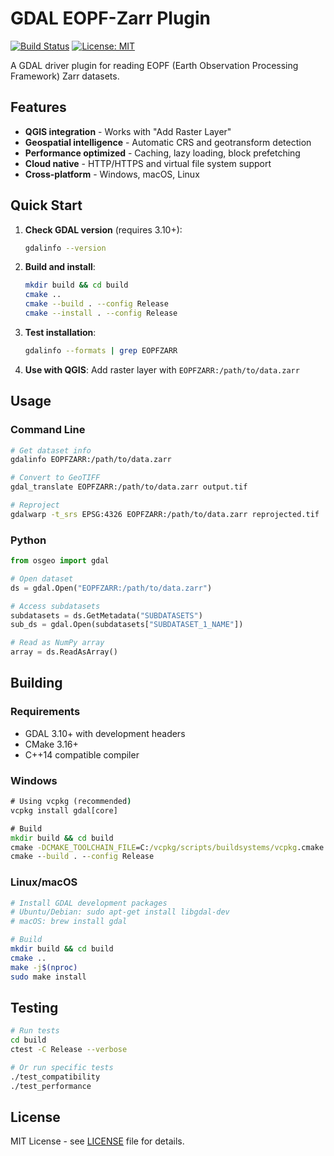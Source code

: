 # GDAL EOPF-Zarr Plugin

[![Build Status](https://github.com/EOPF-Sample-Service/GDAL-ZARR-EOPF/actions/workflows/main.yml/badge.svg)](https://github.com/EOPF-Sample-Service/GDAL-ZARR-EOPF/actions/workflows/main.yml)
[![License: MIT](https://img.shields.io/badge/License-MIT-yellow.svg)](https://opensource.org/licenses/MIT)

A GDAL driver plugin for reading EOPF (Earth Observation Processing Framework) Zarr datasets.

## Features

- **QGIS integration** - Works with "Add Raster Layer"
- **Geospatial intelligence** - Automatic CRS and geotransform detection  
- **Performance optimized** - Caching, lazy loading, block prefetching
- **Cloud native** - HTTP/HTTPS and virtual file system support
- **Cross-platform** - Windows, macOS, Linux

## Quick Start

1. **Check GDAL version** (requires 3.10+):

   ```bash
   gdalinfo --version
   ```

2. **Build and install**:

   ```bash
   mkdir build && cd build
   cmake ..
   cmake --build . --config Release
   cmake --install . --config Release
   ```

3. **Test installation**:

   ```bash
   gdalinfo --formats | grep EOPFZARR
   ```

4. **Use with QGIS**: Add raster layer with `EOPFZARR:/path/to/data.zarr`

## Usage

### Command Line

```bash
# Get dataset info
gdalinfo EOPFZARR:/path/to/data.zarr

# Convert to GeoTIFF
gdal_translate EOPFZARR:/path/to/data.zarr output.tif

# Reproject
gdalwarp -t_srs EPSG:4326 EOPFZARR:/path/to/data.zarr reprojected.tif
```

### Python

```python
from osgeo import gdal

# Open dataset
ds = gdal.Open("EOPFZARR:/path/to/data.zarr")

# Access subdatasets
subdatasets = ds.GetMetadata("SUBDATASETS")
sub_ds = gdal.Open(subdatasets["SUBDATASET_1_NAME"])

# Read as NumPy array
array = ds.ReadAsArray()
```

## Building

### Requirements

- GDAL 3.10+ with development headers
- CMake 3.16+
- C++14 compatible compiler

### Windows

```cmd
# Using vcpkg (recommended)
vcpkg install gdal[core]

# Build
mkdir build && cd build
cmake -DCMAKE_TOOLCHAIN_FILE=C:/vcpkg/scripts/buildsystems/vcpkg.cmake ..
cmake --build . --config Release
```

### Linux/macOS

```bash
# Install GDAL development packages
# Ubuntu/Debian: sudo apt-get install libgdal-dev
# macOS: brew install gdal

# Build
mkdir build && cd build
cmake ..
make -j$(nproc)
sudo make install
```

## Testing

```bash
# Run tests
cd build
ctest -C Release --verbose

# Or run specific tests
./test_compatibility
./test_performance
```

## License

MIT License - see [LICENSE](LICENSE) file for details.